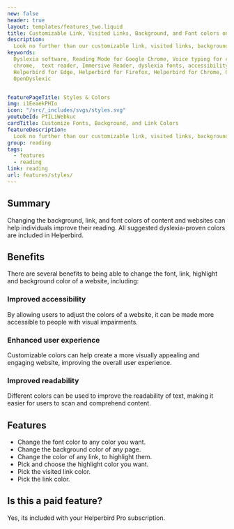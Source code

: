 ```yaml
---
new: false
header: true
layout: templates/features_two.liquid
title: Customizable Link, Visited Links, Background, and Font colors on any website 
description:
  Look no further than our customizable link, visited links, background, and font color options. Make any website work for you.
keywords:
  Dyslexia software, Reading Mode for Google Chrome, Voice typing for chrome, Text to speech for
  chrome,  text reader, Immersive Reader, dyslexia fonts, accessibility software, dyslexia software,
  Helperbird for Edge, Helperbird for Firefox, Helperbird for Chrome, Opendyslexic for Chrome,
  OpenDyslexic


featurePageTitle: Styles & Colors
img: i1EeaekPHIo
icon: "/src/_includes/svgs/styles.svg"
youtubeId: PfILiWebkuc
cardTitle: Customize Fonts, Background, and Link Colors
featureDescription:
  Look no further than our customizable link, visited links, background, and font color options. Make any website work for you.
group: reading
tags: 
  - features
  - reading
link: reading
url: features/styles/
---
```


## Summary
Changing the background, link, and font colors of content and websites can help individuals improve their reading. All suggested dyslexia-proven colors are included in Helperbird.
  
## Benefits

There are several benefits to being able to change the font, link, highlight and background color of a website, including:

### Improved accessibility
By allowing users to adjust the colors of a website, it can be made more accessible to people with visual impairments.

### Enhanced user experience
Customizable colors can help create a more visually appealing and engaging website, improving the overall user experience.

### Improved readability
Different colors can be used to improve the readability of text, making it easier for users to scan and comprehend content.

## Features

- Change the font color to any color you want.
- Change the background color of any page.
- Change the color of any link, to highlight them.
- Pick and choose the highlight color you want.
- Pick the visited link color.
- Pick the link color.

## Is this a paid feature?
Yes, its included with your Helperbird Pro subscription.
      













